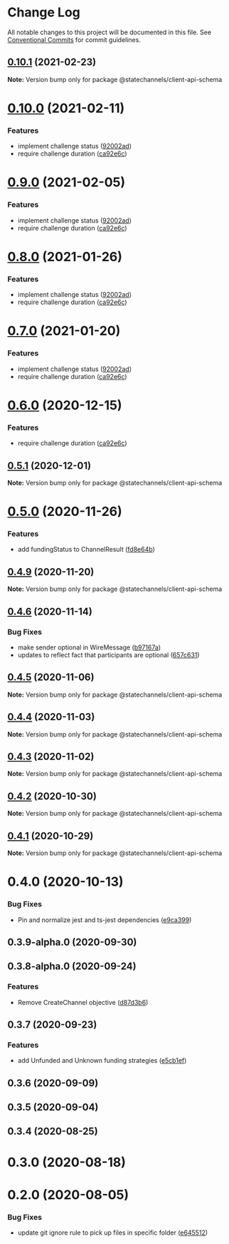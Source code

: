 # Change Log

All notable changes to this project will be documented in this file.
See [Conventional Commits](https://conventionalcommits.org) for commit guidelines.

## [0.10.1](http://statechannels/monorepo/blob/master/packages/client-api-schema/compare/@statechannels/client-api-schema@0.10.0...@statechannels/client-api-schema@0.10.1) (2021-02-23)

**Note:** Version bump only for package @statechannels/client-api-schema





# [0.10.0](http://statechannels/monorepo/blob/master/packages/client-api-schema/compare/@statechannels/client-api-schema@0.5.1...@statechannels/client-api-schema@0.10.0) (2021-02-11)


### Features

* implement challenge status ([92002ad](http://statechannels/monorepo/blob/master/packages/client-api-schema/commits/92002ad3849a4e877dfc55dfb184a836c432f7d4))
* require challenge duration ([ca92e6c](http://statechannels/monorepo/blob/master/packages/client-api-schema/commits/ca92e6c6e0b2e019686ff1caf54f452f6e096fe5))





# [0.9.0](http://statechannels/monorepo/blob/master/packages/client-api-schema/compare/@statechannels/client-api-schema@0.5.1...@statechannels/client-api-schema@0.9.0) (2021-02-05)


### Features

* implement challenge status ([92002ad](http://statechannels/monorepo/blob/master/packages/client-api-schema/commits/92002ad3849a4e877dfc55dfb184a836c432f7d4))
* require challenge duration ([ca92e6c](http://statechannels/monorepo/blob/master/packages/client-api-schema/commits/ca92e6c6e0b2e019686ff1caf54f452f6e096fe5))





# [0.8.0](http://statechannels/monorepo/blob/master/packages/client-api-schema/compare/@statechannels/client-api-schema@0.5.1...@statechannels/client-api-schema@0.8.0) (2021-01-26)


### Features

* implement challenge status ([92002ad](http://statechannels/monorepo/blob/master/packages/client-api-schema/commits/92002ad3849a4e877dfc55dfb184a836c432f7d4))
* require challenge duration ([ca92e6c](http://statechannels/monorepo/blob/master/packages/client-api-schema/commits/ca92e6c6e0b2e019686ff1caf54f452f6e096fe5))





# [0.7.0](http://statechannels/monorepo/blob/master/packages/client-api-schema/compare/@statechannels/client-api-schema@0.5.1...@statechannels/client-api-schema@0.7.0) (2021-01-20)


### Features

* implement challenge status ([92002ad](http://statechannels/monorepo/blob/master/packages/client-api-schema/commits/92002ad3849a4e877dfc55dfb184a836c432f7d4))
* require challenge duration ([ca92e6c](http://statechannels/monorepo/blob/master/packages/client-api-schema/commits/ca92e6c6e0b2e019686ff1caf54f452f6e096fe5))





# [0.6.0](http://statechannels/monorepo/blob/master/packages/client-api-schema/compare/@statechannels/client-api-schema@0.5.1...@statechannels/client-api-schema@0.6.0) (2020-12-15)


### Features

* require challenge duration ([ca92e6c](http://statechannels/monorepo/blob/master/packages/client-api-schema/commits/ca92e6c6e0b2e019686ff1caf54f452f6e096fe5))





## [0.5.1](http://statechannels/monorepo/blob/master/packages/client-api-schema/compare/@statechannels/client-api-schema@0.5.0...@statechannels/client-api-schema@0.5.1) (2020-12-01)

**Note:** Version bump only for package @statechannels/client-api-schema





# [0.5.0](http://statechannels/monorepo/blob/master/packages/client-api-schema/compare/@statechannels/client-api-schema@0.4.9...@statechannels/client-api-schema@0.5.0) (2020-11-26)


### Features

* add fundingStatus to ChannelResult ([fd8e64b](http://statechannels/monorepo/blob/master/packages/client-api-schema/commits/fd8e64be2534e1e405b4d789f758359c60ebe5da))





## [0.4.9](http://statechannels/monorepo/blob/master/packages/client-api-schema/compare/@statechannels/client-api-schema@0.4.8...@statechannels/client-api-schema@0.4.9) (2020-11-20)

**Note:** Version bump only for package @statechannels/client-api-schema





## [0.4.6](http://statechannels/monorepo/blob/master/packages/client-api-schema/compare/@statechannels/client-api-schema@0.4.5...@statechannels/client-api-schema@0.4.6) (2020-11-14)


### Bug Fixes

* make sender optional in WireMessage ([b97167a](http://statechannels/monorepo/blob/master/packages/client-api-schema/commits/b97167a91e13e58a3e274dda671f0e1cef7805e8))
* updates to reflect fact that participants are optional ([657c631](http://statechannels/monorepo/blob/master/packages/client-api-schema/commits/657c6312da1a33b72234e04895e415c557257334))





## [0.4.5](http://statechannels/monorepo/blob/master/packages/client-api-schema/compare/@statechannels/client-api-schema@0.4.4...@statechannels/client-api-schema@0.4.5) (2020-11-06)

**Note:** Version bump only for package @statechannels/client-api-schema





## [0.4.4](http://statechannels/monorepo/blob/master/packages/client-api-schema/compare/@statechannels/client-api-schema@0.4.2...@statechannels/client-api-schema@0.4.4) (2020-11-03)

**Note:** Version bump only for package @statechannels/client-api-schema





## [0.4.3](http://statechannels/monorepo/blob/master/packages/client-api-schema/compare/@statechannels/client-api-schema@0.4.2...@statechannels/client-api-schema@0.4.3) (2020-11-02)

**Note:** Version bump only for package @statechannels/client-api-schema





## [0.4.2](http://statechannels/monorepo/blob/master/packages/client-api-schema/compare/@statechannels/client-api-schema@0.4.0...@statechannels/client-api-schema@0.4.2) (2020-10-30)

**Note:** Version bump only for package @statechannels/client-api-schema





## [0.4.1](http://statechannels/monorepo/blob/master/packages/client-api-schema/compare/@statechannels/client-api-schema@0.4.0...@statechannels/client-api-schema@0.4.1) (2020-10-29)

**Note:** Version bump only for package @statechannels/client-api-schema





# 0.4.0 (2020-10-13)


### Bug Fixes

* Pin and normalize jest and ts-jest dependencies ([e9ca399](http://statechannels/monorepo/blob/master/packages/client-api-schema/commits/e9ca3997119645fdb9f558a921361171c20d66a0))



## 0.3.9-alpha.0 (2020-09-30)



## 0.3.8-alpha.0 (2020-09-24)


### Features

* Remove CreateChannel objective ([d87d3b6](http://statechannels/monorepo/blob/master/packages/client-api-schema/commits/d87d3b68e9a84945b105c7883aaf130176264a42))



## 0.3.7 (2020-09-23)


### Features

* add Unfunded and Unknown funding strategies ([e5cb1ef](http://statechannels/monorepo/blob/master/packages/client-api-schema/commits/e5cb1efbe799202f418945f4f75c8ba1a9723103))



## 0.3.6 (2020-09-09)



## 0.3.5 (2020-09-04)



## 0.3.4 (2020-08-25)



# 0.3.0 (2020-08-18)



# 0.2.0 (2020-08-05)


### Bug Fixes

* update git ignore rule to pick up files in specific folder ([e645512](http://statechannels/monorepo/blob/master/packages/client-api-schema/commits/e6455120fe3662ed2e2331c2416ac474f97fad63))
